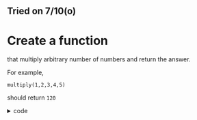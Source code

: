 Tried on 7/10(o)
---

# Create a function
that multiply arbitrary number of numbers and return the answer.


For example,
```
multiply(1,2,3,4,5)
```
should return `120`

<details>
  <summary>code</summary>
  
  ```py
  def multiply(*num):
      answer = 1
      
      #num = (num1, num2, num3 ...) //it is a tuple
      for a in num:
          answer *= a
      return answer
  ```
  
</details>

